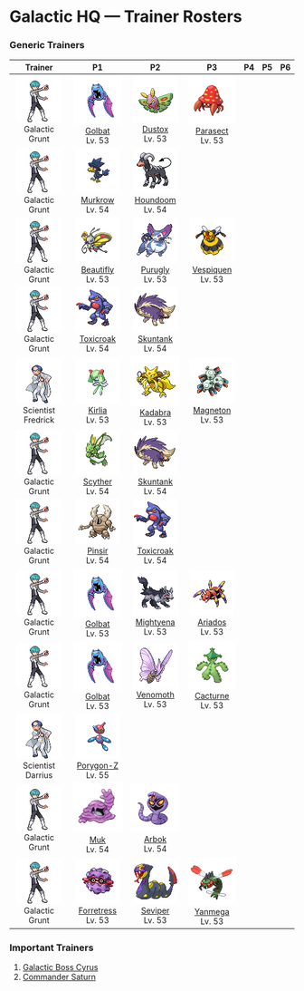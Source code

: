 # Galactic HQ — Trainer Rosters

### Generic Trainers

| Trainer | P1 | P2 | P3 | P4 | P5 | P6 |
|:-------:|:--:|:--:|:--:|:--:|:--:|:--:|
| ![Galactic Grunt](../../assets/trainers/galactic_grunt.png "Galactic Grunt")<br>Galactic Grunt | ![Golbat](../../assets/sprites/golbat/front.gif "Golbat: Its sharp fangs puncture the toughest of hides and have small holes for greedily sucking blood.")<br>[Golbat](../../pokemon/golbat.md/)<br>Lv. 53 | ![Dustox](../../assets/sprites/dustox/front.gif "Dustox: Toxic powder is scattered with each flap. At night, it is known to strip leaves off trees lining boulevards.")<br>[Dustox](../../pokemon/dustox.md/)<br>Lv. 53 | ![Parasect](../../assets/sprites/parasect/front.gif "Parasect: A mushroom grown larger than the host’s body controls PARASECT. It scatters poisonous spores.")<br>[Parasect](../../pokemon/parasect.md/)<br>Lv. 53 |
| ![Galactic Grunt](../../assets/trainers/galactic_grunt.png "Galactic Grunt")<br>Galactic Grunt | ![Murkrow](../../assets/sprites/murkrow/front.gif "Murkrow: If spotted, it will lure an unwary person into chasing it, then lose the pursuer on mountain trails.")<br>[Murkrow](../../pokemon/murkrow.md/)<br>Lv. 54 | ![Houndoom](../../assets/sprites/houndoom/front.gif "Houndoom: The flames it breathes when angry contain toxins. If they cause a burn, it will hurt forever.")<br>[Houndoom](../../pokemon/houndoom.md/)<br>Lv. 54 |
| ![Galactic Grunt](../../assets/trainers/galactic_grunt.png "Galactic Grunt")<br>Galactic Grunt | ![Beautifly](../../assets/sprites/beautifly/front.gif "Beautifly: Despite its looks, it is aggressive. It jabs with its long, thin mouth if disturbed while collecting pollen.")<br>[Beautifly](../../pokemon/beautifly.md/)<br>Lv. 53 | ![Purugly](../../assets/sprites/purugly/front.gif "Purugly: It binds its body with its tails to make itself look bigger. If it locks eyes, it will glare ceaselessly.")<br>[Purugly](../../pokemon/purugly.md/)<br>Lv. 53 | ![Vespiquen](../../assets/sprites/vespiquen/front.gif "Vespiquen: It releases various pheromones to make the grubs in its body do its bidding while fighting foes.")<br>[Vespiquen](../../pokemon/vespiquen.md/)<br>Lv. 53 |
| ![Galactic Grunt](../../assets/trainers/galactic_grunt.png "Galactic Grunt")<br>Galactic Grunt | ![Toxicroak](../../assets/sprites/toxicroak/front.gif "Toxicroak: It has a poison sac at its throat. When it croaks, the stored poison is churned for greater potency.")<br>[Toxicroak](../../pokemon/toxicroak.md/)<br>Lv. 54 | ![Skuntank](../../assets/sprites/skuntank/front.gif "Skuntank: It attacks by spraying a horribly smelly fluid from the tip of its tail. Attacks from above confound it.")<br>[Skuntank](../../pokemon/skuntank.md/)<br>Lv. 54 |
| ![Scientist Fredrick](../../assets/trainers/scientist.png "Scientist Fredrick")<br>Scientist Fredrick | ![Kirlia](../../assets/sprites/kirlia/front.gif "Kirlia: If its Trainer becomes happy, it overflows with energy, dancing joyously while spinning about.")<br>[Kirlia](../../pokemon/kirlia.md/)<br>Lv. 53 | ![Kadabra](../../assets/sprites/kadabra/front.gif "Kadabra: It stares at its silver spoon to focus its mind. It emits more alpha waves while doing so.")<br>[Kadabra](../../pokemon/kadabra.md/)<br>Lv. 53 | ![Magneton](../../assets/sprites/magneton/front.gif "Magneton: Many mysteriously appear when more sunspots dot the sun. They stop TV sets from displaying properly.")<br>[Magneton](../../pokemon/magneton.md/)<br>Lv. 53 |
| ![Galactic Grunt](../../assets/trainers/galactic_grunt.png "Galactic Grunt")<br>Galactic Grunt | ![Scyther](../../assets/sprites/scyther/front.gif "Scyther: The sharp scythes on its forearms become increasingly sharp by cutting through hard objects.")<br>[Scyther](../../pokemon/scyther.md/)<br>Lv. 54 | ![Skuntank](../../assets/sprites/skuntank/front.gif "Skuntank: It attacks by spraying a horribly smelly fluid from the tip of its tail. Attacks from above confound it.")<br>[Skuntank](../../pokemon/skuntank.md/)<br>Lv. 54 |
| ![Galactic Grunt](../../assets/trainers/galactic_grunt.png "Galactic Grunt")<br>Galactic Grunt | ![Pinsir](../../assets/sprites/pinsir/front.gif "Pinsir: It grips prey with its pincers until the prey is torn in half. What it can’t tear, it tosses far.")<br>[Pinsir](../../pokemon/pinsir.md/)<br>Lv. 54 | ![Toxicroak](../../assets/sprites/toxicroak/front.gif "Toxicroak: It has a poison sac at its throat. When it croaks, the stored poison is churned for greater potency.")<br>[Toxicroak](../../pokemon/toxicroak.md/)<br>Lv. 54 |
| ![Galactic Grunt](../../assets/trainers/galactic_grunt.png "Galactic Grunt")<br>Galactic Grunt | ![Golbat](../../assets/sprites/golbat/front.gif "Golbat: Its sharp fangs puncture the toughest of hides and have small holes for greedily sucking blood.")<br>[Golbat](../../pokemon/golbat.md/)<br>Lv. 53 | ![Mightyena](../../assets/sprites/mightyena/front.gif "Mightyena: It chases down prey in a pack. It will never disobey the commands of a skilled Trainer.")<br>[Mightyena](../../pokemon/mightyena.md/)<br>Lv. 53 | ![Ariados](../../assets/sprites/ariados/front.gif "Ariados: It attaches silk to its prey and sets it free. Later, it tracks the silk to the prey and its friends.")<br>[Ariados](../../pokemon/ariados.md/)<br>Lv. 53 |
| ![Galactic Grunt](../../assets/trainers/galactic_grunt.png "Galactic Grunt")<br>Galactic Grunt | ![Golbat](../../assets/sprites/golbat/front.gif "Golbat: Its sharp fangs puncture the toughest of hides and have small holes for greedily sucking blood.")<br>[Golbat](../../pokemon/golbat.md/)<br>Lv. 53 | ![Venomoth](../../assets/sprites/venomoth/front.gif "Venomoth: It flutters its wings to scatter dustlike scales. The scales leach toxins if they contact skin.")<br>[Venomoth](../../pokemon/venomoth.md/)<br>Lv. 53 | ![Cacturne](../../assets/sprites/cacturne/front.gif "Cacturne: It becomes active at night, seeking prey that is exhausted from the day’s desert heat.")<br>[Cacturne](../../pokemon/cacturne.md/)<br>Lv. 53 |
| ![Scientist Darrius](../../assets/trainers/scientist.png "Scientist Darrius")<br>Scientist Darrius | ![Porygon-Z](../../assets/sprites/porygon-z/front.gif "Porygon-Z: Its programming was modified to enable work in alien dimensions. It did not work as planned.")<br>[Porygon-Z](../../pokemon/porygon-z.md/)<br>Lv. 55 |
| ![Galactic Grunt](../../assets/trainers/galactic_grunt.png "Galactic Grunt")<br>Galactic Grunt | ![Muk](../../assets/sprites/muk/front.gif "Muk: A toxic fluid seeps from its body. The fluid instantly kills plants and trees on contact.")<br>[Muk](../../pokemon/muk.md/)<br>Lv. 54 | ![Arbok](../../assets/sprites/arbok/front.gif "Arbok: The pattern on its belly is for intimidation. It constricts foes while they are frozen in fear.")<br>[Arbok](../../pokemon/arbok.md/)<br>Lv. 54 |
| ![Galactic Grunt](../../assets/trainers/galactic_grunt.png "Galactic Grunt")<br>Galactic Grunt | ![Forretress](../../assets/sprites/forretress/front.gif "Forretress: It is encased in a steel shell. Its peering eyes are all that can be seen of its mysterious innards.")<br>[Forretress](../../pokemon/forretress.md/)<br>Lv. 53 | ![Seviper](../../assets/sprites/seviper/front.gif "Seviper: For many generations, it has feuded with ZANGOOSE. It whets its bladed tail on rocks for battle.")<br>[Seviper](../../pokemon/seviper.md/)<br>Lv. 53 | ![Yanmega](../../assets/sprites/yanmega/front.gif "Yanmega: Its jaw power is incredible. It is adept at biting apart foes while flying by at high speed.")<br>[Yanmega](../../pokemon/yanmega.md/)<br>Lv. 53 |


### Important Trainers

1. [Galactic Boss Cyrus](important_trainers.md#galactic-boss-cyrus)
1. [Commander Saturn](important_trainers.md#commander-saturn)
